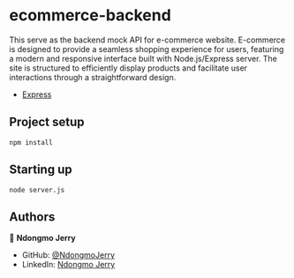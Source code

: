 # ecommerce-backend
This serve as the backend mock API for e-commerce website. E-commerce is designed to provide a seamless shopping experience for users, featuring a modern and responsive interface built with Node.js/Express server. The site is structured to efficiently display products and facilitate user interactions through a straightforward design.

- [Express](https://expressjs.com/)

## Project setup

```
npm install
```

## Starting up

```
node server.js
```


## Authors

👤 **Ndongmo Jerry**

- GitHub: [@NdongmoJerry](https://github.com/NdongmoJerry)
- LinkedIn: [Ndongmo Jerry](https://www.linkedin.com/in/ndongmo-jerry-66b099242/)
